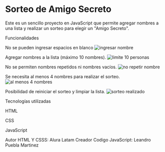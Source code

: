 <h1>Sorteo de Amigo Secreto</h1>

Este es un sencillo proyecto en JavaScript que permite agregar nombres a una lista y realizar un sorteo para elegir un "Amigo Secreto".

Funcionalidades

No se pueden ingresar espacios en blanco
![ingresar nombre](https://github.com/user-attachments/assets/0bba1b28-20ff-41be-94e0-f3860bbb4127)

Agregar nombres a la lista (máximo 10 nombres).
![limite 10 personas](https://github.com/user-attachments/assets/f05335c0-226b-4224-b3ec-a560f27297cb)

No se permiten nombres repetidos ni nombres vacíos.
![no repetir nombre](https://github.com/user-attachments/assets/24a3426c-61b2-4e57-af2c-c172875a1dd2)

Se necesita al menos 4 nombres para realizar el sorteo.
![al menos 4 nombres](https://github.com/user-attachments/assets/1077a335-d710-4a68-b41e-4a9757e42dd7)

Posibilidad de reiniciar el sorteo y limpiar la lista.
![sorteo realizado](https://github.com/user-attachments/assets/b515d36c-35c7-4028-a200-829f7c520d99)


Tecnologías utilizadas

HTML

CSS

JavaScript

Autor HTML Y CSSS: Alura Latam
Creador Codigo JavaScript: Leandro Puebla Martinez
